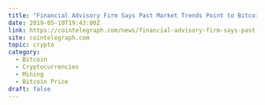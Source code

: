 ```yaml
---
title: "Financial Advisory Firm Says Past Market Trends Point to Bitcoin at $20,000 by 2021"
date: 2019-05-10T19:43:00Z
link: https://cointelegraph.com/news/financial-advisory-firm-says-past-market-trends-point-to-bitcoin-at-20-000-by-2021?utm_medium=RSS&utm_source=hune
site: cointelegraph.com
topic: crypto
category:
  - Bitcoin
  - Cryptocurrencies
  - Mining
  - Bitcoin Price
draft: false
---
```

